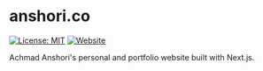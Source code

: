# anshori.co

[![License: MIT](https://img.shields.io/badge/License-MIT-blue)](https://opensource.org/licenses/MIT) [![Website](https://img.shields.io/website?down_color=lightgrey&down_message=offline&up_color=blue&up_message=online&url=https%3A%2F%2Fanshori.co%2F)](https://anshori.co)

Achmad Anshori's personal and portfolio website built with Next.js.